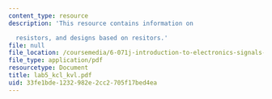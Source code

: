 ```yaml
---
content_type: resource
description: 'This resource contains information on

  resistors, and designs based on resitors.'
file: null
file_location: /coursemedia/6-071j-introduction-to-electronics-signals-and-measurement-spring-2006/33fe1bde1232982e2cc2705f17bed4ea_lab5_kcl_kvl.pdf
file_type: application/pdf
resourcetype: Document
title: lab5_kcl_kvl.pdf
uid: 33fe1bde-1232-982e-2cc2-705f17bed4ea
---
```

